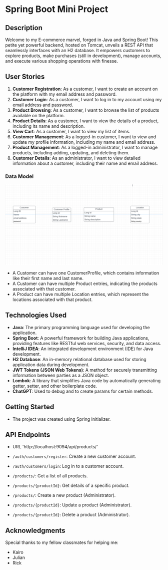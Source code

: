 # Spring Boot Mini Project

## Description

Welcome to my E-commerce marvel, forged in Java and Spring Boot! This petite yet powerful backend, hosted on Tomcat, unveils a REST API that seamlessly interfaces with an H2 database. It empowers customers to explore products, make purchases (still in development), manage accounts, and execute various shopping operations with finesse.

## User Stories

1. **Customer Registration**: As a customer, I want to create an account on the platform with my email address and password.
2. **Customer Login**: As a customer, I want to log in to my account using my email address and password.
3. **Product Browsing**: As a customer, I want to browse the list of products available on the platform.
4. **Product Details**: As a customer, I want to view the details of a product, including its name and description.
5. **View Cart**: As a customer, I want to view my list of items.
6. **Customer Management**: As a logged-in customer, I want to view and update my profile information, including my name and email address.
7. **Product Management**: As a logged-in administrator, I want to manage products, including adding, updating, and deleting them.
8. **Customer Details**: As an administrator, I want to view detailed information about a customer, including their name and email address.

### Data Model
![Picture of ERD model](https://raw.githubusercontent.com/mgall021/Spring-Boot-Project/fc6e4e926a3f4d60f9533866ee269c462116ca69/Screenshot%202023-09-20%20at%204.44.58%20AM.png)

- A Customer can have one CustomerProfile, which contains information like their first name and last name.
- A Customer can have multiple Product entries, indicating the products associated with that customer.
- A Product can have multiple Location entries, which represent the locations associated with that product.

## Technologies Used

- **Java**: The primary programming language used for developing the application.
- **Spring Boot**: A powerful framework for building Java applications, providing features like RESTful web services, security, and data access.
- **IntelliJ IDEA**: An integrated development environment (IDE) for Java development.
- **H2 Database**: An in-memory relational database used for storing application data during development.
- **JWT Tokens (JSON Web Tokens)**: A method for securely transmitting information between parties as a JSON object.
- **Lombok**: A library that simplifies Java code by automatically generating getter, setter, and other boilerplate code.
- **ChatGPT**: Used to debug and to create params for certain methods.

## Getting Started

- The project was created using Spring Initializer.

## API Endpoints

- URL 'http://localhost:9094/api/products/'

- `/auth/customers/register`: Create a new customer account.
- `/auth/customers/login`: Log in to a customer account.
- `/products/`: Get a list of all products.
- `/products/{productId}`: Get details of a specific product.
- `/products/`: Create a new product (Administrator).
- `/products/{productId}`: Update a product (Administrator).
- `/products/{productId}`: Delete a product (Administrator).

## Acknowledgments

Special thanks to my fellow classmates for helping me:
- Kairo
- Julian
- Rick
